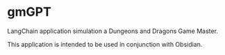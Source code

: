 # gmGPT
LangChain application simulation a Dungeons and Dragons Game Master.

This application is intended to be used in conjunction with Obsidian. 